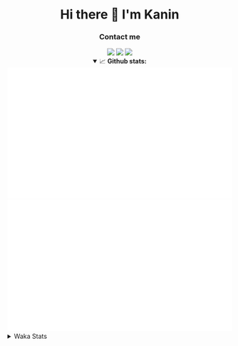 <div align="center">
 <h1>Hi there 👋 I'm Kanin</h1>
 <h3>Contact me</h3>
 <a href="mailto:im@kanin.dev"><img src="https://img.shields.io/badge/gmail-%23D14836.svg?&style=for-the-badge&logo=gmail&logoColor=white"/></a>
 <a href="https://twitter.com/KaninDev"><img src="https://img.shields.io/badge/twitter-%231DA1F2.svg?&style=for-the-badge&logo=twitter&logoColor=white"/></a>
 <a href="https://www.linkedin.com/in/KaninDev"><img src="https://img.shields.io/badge/linkedin-%230077B5.svg?&style=for-the-badge&logo=linkedin&logoColor=white"/></a>
<details open>
  <summary>📈 <b>Github stats:</b></summary>
  <img src="https://github.com/Kanin/Kanin/blob/master/scripts/GitHubStats/generated/overview.svg"/>
  <img src="https://github.com/Kanin/Kanin/blob/master/scripts/GitHubStats/generated/languages.svg"/>
</details>
</div>

<details>
 <summary>Waka Stats</summary>

<!--START_SECTION:waka-->
![Code Time](http://img.shields.io/badge/Code%20Time-1%2C860%20hrs%2043%20mins-blue)

![Profile Views](http://img.shields.io/badge/Profile%20Views-6-blue)

![Lines of code](https://img.shields.io/badge/From%20Hello%20World%20I%27ve%20Written-20%20Thousand%20lines%20of%20code-blue)

**🐱 My GitHub Data** 

> 🏆 243 Contributions in the Year 2022
 > 
> 📦 86.8 kB Used in GitHub's Storage 
 > 
> 🚫 Not Opted to Hire
 > 
> 📜 14 Public Repositories 
 > 
> 🔑 9 Private Repositories  
 > 
**I'm a Night 🦉** 

```text
🌞 Morning    95 commits     ████░░░░░░░░░░░░░░░░░░░░░   16.18% 
🌆 Daytime    160 commits    ██████░░░░░░░░░░░░░░░░░░░   27.26% 
🌃 Evening    203 commits    ████████░░░░░░░░░░░░░░░░░   34.58% 
🌙 Night      129 commits    █████░░░░░░░░░░░░░░░░░░░░   21.98%

```
📅 **I'm Most Productive on Sunday** 

```text
Monday       89 commits     ███░░░░░░░░░░░░░░░░░░░░░░   15.16% 
Tuesday      61 commits     ██░░░░░░░░░░░░░░░░░░░░░░░   10.39% 
Wednesday    84 commits     ███░░░░░░░░░░░░░░░░░░░░░░   14.31% 
Thursday     92 commits     ████░░░░░░░░░░░░░░░░░░░░░   15.67% 
Friday       62 commits     ██░░░░░░░░░░░░░░░░░░░░░░░   10.56% 
Saturday     95 commits     ████░░░░░░░░░░░░░░░░░░░░░   16.18% 
Sunday       104 commits    ████░░░░░░░░░░░░░░░░░░░░░   17.72%

```


📊 **This Week I Spent My Time On** 

```text
⌚︎ Time Zone: America/New_York

💬 Programming Languages: 
No Activity Tracked This Week

🔥 Editors: 
No Activity Tracked This Week

🐱‍💻 Projects: 
No Activity Tracked This Week

💻 Operating System: 
No Activity Tracked This Week

```

**I Mostly Code in Python** 

```text
Python                   23 repos            ███████████████████░░░░░░   76.67% 
JavaScript               3 repos             ██░░░░░░░░░░░░░░░░░░░░░░░   10.0% 
Java                     2 repos             █░░░░░░░░░░░░░░░░░░░░░░░░   6.67% 
Kotlin                   1 repo              ░░░░░░░░░░░░░░░░░░░░░░░░░   3.33% 
HTML                     1 repo              ░░░░░░░░░░░░░░░░░░░░░░░░░   3.33%

```


**Timeline**

![Chart not found](https://raw.githubusercontent.com/Kanin/Kanin/master/charts/bar_graph.png) 


 Last Updated on 19/04/2022 08:08:19 UTC
<!--END_SECTION:waka-->
</details>
